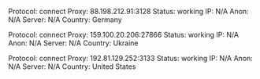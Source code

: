 Protocol: connect
Proxy: 88.198.212.91:3128
Status: working
IP: N/A
Anon: N/A
Server: N/A
Country: Germany

Protocol: connect
Proxy: 159.100.20.206:27866
Status: working
IP: N/A
Anon: N/A
Server: N/A
Country: Ukraine

Protocol: connect
Proxy: 192.81.129.252:3133
Status: working
IP: N/A
Anon: N/A
Server: N/A
Country: United States

